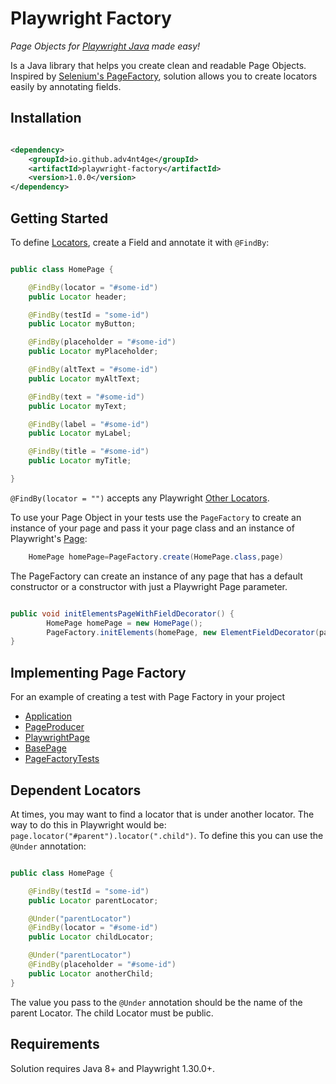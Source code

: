 # Playwright Factory

*Page Objects for [Playwright Java](https://playwright.dev/java/) made easy!*

Is a Java library that helps you create clean and readable Page Objects. Inspired
by [Selenium's PageFactory](https://github.com/SeleniumHQ/selenium/wiki/PageFactory), solution allows you to create
locators easily by annotating fields.

## Installation

```xml

<dependency>
    <groupId>io.github.adv4nt4ge</groupId>
    <artifactId>playwright-factory</artifactId>
    <version>1.0.0</version>
</dependency>
```

## Getting Started

To define [Locators](https://playwright.dev/java/docs/locators), create a Field and annotate it with `@FindBy`:

```java

public class HomePage {

    @FindBy(locator = "#some-id")
    public Locator header;

    @FindBy(testId = "some-id")
    public Locator myButton;

    @FindBy(placeholder = "#some-id")
    public Locator myPlaceholder;

    @FindBy(altText = "#some-id")
    public Locator myAltText;

    @FindBy(text = "#some-id")
    public Locator myText;

    @FindBy(label = "#some-id")
    public Locator myLabel;

    @FindBy(title = "#some-id")
    public Locator myTitle;

}
```

`@FindBy(locator = "")` accepts any Playwright [Other Locators](https://playwright.dev/java/docs/other-locators).

To use your Page Object in your tests use the `PageFactory` to create an instance of your page and pass it your page
class and an instance of Playwright's [Page](https://playwright.dev/java/docs/pages):

```java
    HomePage homePage=PageFactory.create(HomePage.class,page)
```
The PageFactory can create an instance of any page that has a default constructor or a constructor with just a
Playwright Page parameter.

```java

public void initElementsPageWithFieldDecorator() {
        HomePage homePage = new HomePage();
        PageFactory.initElements(homePage, new ElementFieldDecorator(page));
}
```

## Implementing Page Factory

For an example of creating a test with Page Factory in your project
- [Application](https://github.com/adv4nt4ge/playwright-factory/blob/main/src/main/java/io/github/adv4nt4ge/common/Application.java)
- [PageProducer](https://github.com/adv4nt4ge/playwright-factory/blob/main/src/main/java/io/github/adv4nt4ge/common/page/pageproducer/PageProducer.java)
- [PlaywrightPage](https://github.com/adv4nt4ge/playwright-factory/blob/main/src/main/java/io/github/adv4nt4ge/common/page/PlaywrightPage.java)
- [BasePage](https://github.com/adv4nt4ge/playwright-factory/blob/main/src/main/java/io/github/adv4nt4ge/common/page/BasePage.java)
- [PageFactoryTests](https://github.com/adv4nt4ge/playwright-factory/blob/main/src/test/java/io/github/adv4nt4ge/common/tests/PageFactoryTests.java)

## Dependent Locators

At times, you may want to find a locator that is under another locator. The way to do this in Playwright would
be: `page.locator("#parent").locator(".child")`. To define this you can use the `@Under` annotation:

```java

public class HomePage {

    @FindBy(testId = "some-id")
    public Locator parentLocator;

    @Under("parentLocator")
    @FindBy(locator = "#some-id")
    public Locator childLocator;

    @Under("parentLocator")
    @FindBy(placeholder = "#some-id")
    public Locator anotherChild;
}
```

The value you pass to the `@Under` annotation should be the name of the parent Locator. The child Locator must be public.   

## Requirements

Solution requires Java 8+ and Playwright 1.30.0+.
